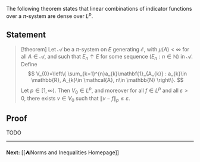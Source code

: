 The following theorem states that linear combinations of indicator functions over a $\pi$-system are dense over $L^{p}$. 

## Statement

> [!theorem]
> Let $\mathcal{A}$ be a $\pi$-system on $E$ generating $\mathcal{E}$, with $\mu(A)<\infty$ for all $A\in \mathcal{A}$, and such that $E_{n}\uparrow E$ for some sequence $(E_{n}:n\in \mathbb{N})$ in $\mathcal{A}$. Define
> $$
> V_{0}=\left\{  \sum_{k=1}^{n}a_{k}\mathbf{1}_{A_{k}} : a_{k}\in \mathbb{R}, A_{k}\in \mathcal{A}, n\in \mathbb{N} \right\}.
> $$
> Let $p \in[1,\infty)$. Then $V_{0}\in L^p$, and moreover for all $f\in L^{p}$ and all $\varepsilon>0$, there exists $v\in V_{0}$ such that $\| v-f \|_{p}\leq\varepsilon$.

## Proof

TODO

---

**Next:** [[⛺Norms and Inequalities Homepage]]